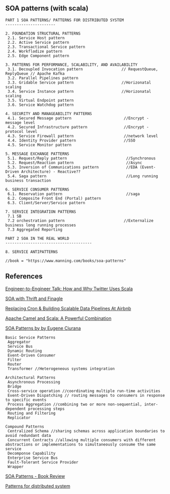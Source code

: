 SOA patterns (with scala)
----------------------------

```
PART 1 SOA PATTERNS/ PATTERNS FOR DISTRIBUTED SYSTEM
----------------------

2. FOUNDATION STRUCTURAL PATTERNS
 2.1. Service Host pattern
 2.2. Active Service pattern
 2.3. Transactional Service pattern
 2.4. Workflodize pattern
 2.5. Edge Component pattern

3. PATTERNS FOR PERFORMANCE, SCALABILITY, AND AVAILABILITY
 3.1. Decoupled Invocation pattern                 // RequestQueue, ReplyQueue // Apache Kafka
 3.2. Parallel Pipelines pattern
 3.3. Gridable Service pattern                     //Horizonatal scaling
 3.4. Service Instance pattern                     //Horizonatal scaling
 3.5. Virtual Endpoint pattern
 3.6. Service Watchdog pattern

4. SECURITY AND MANAGEABILITY PATTERNS
 4.1. Secured Message pattern                       //Encrypt - message level
 4.2. Secured Infrastructure pattern                //Encrypt - protocol level
 4.3. Service Firewall pattern                      //network level
 4.4. Identity Provider pattern                     //SSO
 4.5. Service Monitor pattern

5. MESSAGE EXCHANGE PATTERNS
 5.1. Request/Reply pattern                          //Synchronous
 5.2. Request/Reaction pattern                       //Async
 5.3. Inversion of Communications pattern            //EDA (Event-Driven Architecture) - Reactive??
 5.4. Saga pattern                                   //Long running business transaction

6. SERVICE CONSUMER PATTERNS
 6.1. Reservation pattern                            //saga
 6.2. Composite Front End (Portal) pattern           
 6.3. Client/Server/Service pattern

7. SERVICE INTEGRATION PATTERNS
 7.1 SB                                             
 7.2 orchestration pattern                          //Externalize business long running processes
 7.3 Aggregated Reporting                           

PART 2 SOA IN THE REAL WORLD
--------------------------------------

8. SERVICE ANTIPATTERNS

//book = "https://www.manning.com/books/soa-patterns"
```

References
---------------

[Engineer-to-Engineer Talk: How and Why Twitter Uses Scala](https://www.redfin.com/devblog/2010/05/how_and_why_twitter_uses_scala.html)

[SOA with Thrift and Finagle](http://www.slideshare.net/bancek/soa-with-thrift-and-finagle)

[Replacing Cron & Building Scalable Data Pipelines At Airbnb](http://www.typesafe.com/resources/case-studies-and-stories/replacing-cron--building-scalable-data-pipelines-at-airbnb)

[Apache Camel and Scala: A Powerful Combination](http://www.kai-waehner.de/blog/2011/06/23/apache-camel-and-scala-a-powerful-combination/)

[SOA Patterns by by Eugene Ciurana](https://dzone.com/refcardz/soa-patterns)

```
Basic Service Patterns
 Aggregator
 Service Bus
 Dynamic Routing
 Event-Driven Consumer
 Filter
 Router
 Transformer //Heterogeneous systems integration 

Architectural Patterns
 Asynchronous Processing
 Bridge
 Cross-service operation //coordinating multiple run-time activities
 Event-Driven Dispatching // routing messages to consumers in response to specific events
 Process Aggregation //combining two or more non-sequential, inter-dependent processing steps
 Routing and Filtering
 Replicator

Compound Patterns
 Centralized Schema //sharing schemas across application boundaries to avoid redundant data 
 Concurrent Contracts //allowing multiple consumers with different abstractions or implementations to simultaneously consume the same service
 Decomponse Capability
 Enterprise Service Bus
 Fault-Tolerant Service Provider
 Wrapper

```

[SOA Patterns - Book Review](http://mkuthan.github.io/blog/2014/06/26/soa-patterns-book-review/)

[Patterns for distributed system](http://www.slideshare.net/pagsousa/patterns-fro-distributed-systems)

